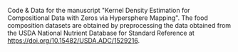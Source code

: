 Code & Data for the manuscript "Kernel Density Estimation for Compositional Data with Zeros via Hypersphere Mapping". The food composition datasets are obtained by preprocessing the data obtained from the USDA National Nutrient Database for Standard Reference at https://doi.org/10.15482/USDA.ADC/1529216. 
